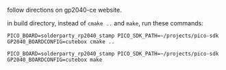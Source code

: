 follow directions on gp2040-ce website.


in build directory, instead of `cmake ..` and `make`, run these commands:

`PICO_BOARD=solderparty_rp2040_stamp PICO_SDK_PATH=~/projects/pico-sdk GP2040_BOARDCONFIG=cutebox cmake ..`

`PICO_BOARD=solderparty_rp2040_stamp PICO_SDK_PATH=~/projects/pico-sdk GP2040_BOARDCONFIG=cutebox make`

